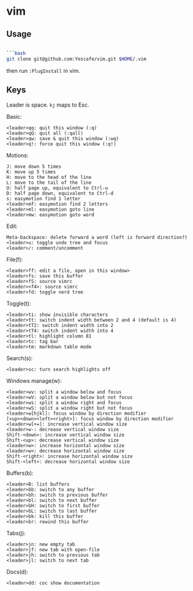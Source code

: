 # vim

## Usage

```bash

```bash
git clone git@github.com:Yescafe/vim.git $HOME/.vim
```

then run `:PlugInstall` in vim.

## Keys

Leader is space. `kj` maps to Esc.

Basic:

```
<leader>qq: quit this window (:q)
<leader>qQ: quit all (:qall)
<leader>qw: save & quit this window (:wq)
<leader>q!: force quit this window (:q!)
```

Motions:

```
J: move down 5 times
K: move up 5 times
H: move to the head of the line
L: move to the tail of the line
U: half page up, equivalent to Ctrl-u
D: half page down, equivalent to Ctrl-d
s: easymotion find 1 letter
<leader>mf: easymotion find 2 letters
<leader>ml: easymotion goto line
<leader>mw: easymotion goto word
```

Edit:

```
Meta-backspace: delete forward a word (left is forward direction?)
<leader>u: toggle undo tree and focus
<leader>/: comment/uncomment
```

File(f):

```
<leader>ff: edit a file, open in this window>
<leader>fs: save this buffer
<leader>fS: source vimrc
<leader><f4>: source vimrc
<leader>fd: toggle nerd tree
```

Toggle(t):

```
<leader>ti: show invisible characters
<leader>tt: switch indent width between 2 and 4 (default is 4)
<leader>tT2: switch indent width into 2
<leader>tT4: switch indent width into 4
<leader>tl: highlight column 81
<leader>tc: tag bar
<leader>tm: markdown table mode
```

Search(s):

```
<leader>sc: turn search highlights off
```

Windows manage(w):

```
<leader>wv: split a window below and focus
<leader>wV: split a window below but not focus
<leader>ws: split a window right and focus
<leader>wS: split a window right but not focus
<leader>w[hjkl]: focus window by direction modifier
[<up><down><left><right>]: focus window by direction modifier
<leader>w[+=]: increase vertical window size
<leader>w-: decrease vertical window size
Shift-<down>: increase vertical window size
Shift-<up>: decrease vertical window size
<leader>w>: increase horizontal window size
<leader>w<: decrease horizontal window size
Shift-<right>: increase horizontal window size
Shift-<left>: decrease horizontal window size
```

Buffers(b):

```
<leader>B: list buffers
<leader>bb: switch to any buffer
<leader>bh: switch to previous buffer
<leader>bl: switch to next buffer
<leader>bH: switch to first buffer
<leader>bL: switch to last buffer
<leader>bk: kill this buffer
<leader>br: rewind this buffer
```

Tabs(j):

```
<leader>jn: new empty tab
<leader>jf: new tab with open-file
<leader>jh: switch to previous tab
<leader>jl: switch to next tab
```

Docs(d):

```
<leader>dd: coc show documentation
```

